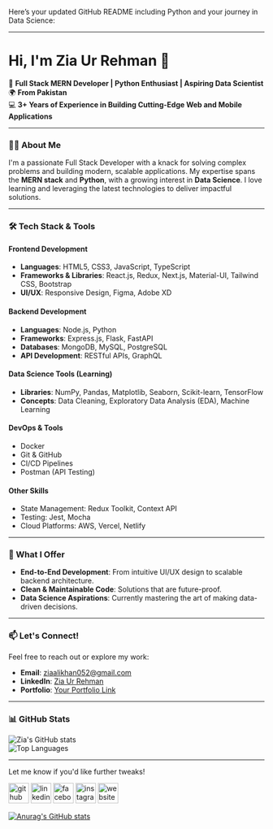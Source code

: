Here’s your updated GitHub README including Python and your journey in Data Science:

---

# Hi, I'm Zia Ur Rehman 👋

🚀 **Full Stack MERN Developer | Python Enthusiast | Aspiring Data Scientist**  
🌍 **From Pakistan**  
💻 **3+ Years of Experience in Building Cutting-Edge Web and Mobile Applications**  

---

### 🧑‍💻 About Me  

I'm a passionate Full Stack Developer with a knack for solving complex problems and building modern, scalable applications. My expertise spans the **MERN stack** and **Python**, with a growing interest in **Data Science**. I love learning and leveraging the latest technologies to deliver impactful solutions.

---

### 🛠️ Tech Stack & Tools  

#### **Frontend Development**  
- **Languages**: HTML5, CSS3, JavaScript, TypeScript  
- **Frameworks & Libraries**: React.js, Redux, Next.js, Material-UI, Tailwind CSS, Bootstrap  
- **UI/UX**: Responsive Design, Figma, Adobe XD  

#### **Backend Development**  
- **Languages**: Node.js, Python  
- **Frameworks**: Express.js, Flask, FastAPI  
- **Databases**: MongoDB, MySQL, PostgreSQL  
- **API Development**: RESTful APIs, GraphQL  

#### **Data Science Tools (Learning)**  
- **Libraries**: NumPy, Pandas, Matplotlib, Seaborn, Scikit-learn, TensorFlow  
- **Concepts**: Data Cleaning, Exploratory Data Analysis (EDA), Machine Learning  

#### **DevOps & Tools**  
- Docker  
- Git & GitHub  
- CI/CD Pipelines  
- Postman (API Testing)  

#### **Other Skills**  
- State Management: Redux Toolkit, Context API  
- Testing: Jest, Mocha  
- Cloud Platforms: AWS, Vercel, Netlify  

---

### 🌟 What I Offer  

- **End-to-End Development**: From intuitive UI/UX design to scalable backend architecture.  
- **Clean & Maintainable Code**: Solutions that are future-proof.  
- **Data Science Aspirations**: Currently mastering the art of making data-driven decisions.  

---

### 📫 Let's Connect!  

Feel free to reach out or explore my work:  
- **Email**: [ziaalikhan052@gmail.com](mailto:your.email@example.com)  
- **LinkedIn**: [Zia Ur Rehman](https://www.linkedin.com/in/zia-ur-rehman-dev/)  
- **Portfolio**: [Your Portfolio Link](https://ziadeveloperportfolio.surge.sh/)  

---

### 📊 GitHub Stats  

![Zia's GitHub stats](https://github-readme-stats.vercel.app/api?username=your-github-username&show_icons=true&theme=radical)  
![Top Languages](https://github-readme-stats.vercel.app/api/top-langs/?username=your-github-username&layout=compact&theme=radical)  

---

Let me know if you'd like further tweaks!


[<img src='https://cdn.jsdelivr.net/npm/simple-icons@3.0.1/icons/github.svg' alt='github' height='40'>](https://github.com/https://github.com/ziaalikhan)  [<img src='https://cdn.jsdelivr.net/npm/simple-icons@3.0.1/icons/linkedin.svg' alt='linkedin' height='40'>](https://www.linkedin.com/in/https://www.linkedin.com/in/zia-ur-rehman-25495a186//)  [<img src='https://cdn.jsdelivr.net/npm/simple-icons@3.0.1/icons/facebook.svg' alt='facebook' height='40'>](https://www.facebook.com/https://www.facebook.com/profile.php?id=100045148653080)  [<img src='https://cdn.jsdelivr.net/npm/simple-icons@3.0.1/icons/instagram.svg' alt='instagram' height='40'>](https://www.instagram.com/https://www.instagram.com/ziaalikhan052//)  [<img src='https://cdn.jsdelivr.net/npm/simple-icons@3.0.1/icons/icloud.svg' alt='website' height='40'>](https://ziadeveloperportfolio.surge.sh/)  












[![Anurag's GitHub stats](https://github-readme-stats.vercel.app/api?username=ziaalikhan)](https://github.com/ziaalikhan/github-readme-stats)


